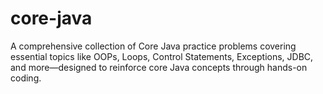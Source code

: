 # core-java
A comprehensive collection of Core Java practice problems covering essential topics like OOPs, Loops, Control Statements, Exceptions, JDBC, and more—designed to reinforce core Java concepts through hands-on coding.
